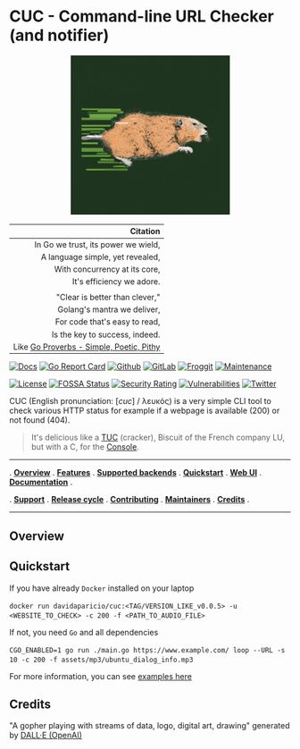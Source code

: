 # CUC - Command-line URL Checker (and notifier)

<p align="center">
<img width="285" height="285" src="assets/img/cuc.png" alt="CUC logo / A gopher playing with streams of data, logo, digital art, drawing" title="CUC / Generated by DALL·E" />
</p>

| Citation |
| --------:|
| In Go we trust, its power we wield, |
| A language simple, yet revealed, |
| With concurrency at its core, |
| It's efficiency we adore. |
| |
| "Clear is better than clever," |
| Golang's mantra we deliver, |
| For code that's easy to read, |
| Is the key to success, indeed. |
| Like [Go Proverbs - Simple, Poetic, Pithy](https://go-proverbs.github.io/) |

[![Docs](https://img.shields.io/badge/docs-current-brightgreen.svg)](https://pkg.go.dev/github.com/davidaparicio/cuc)
[![Go Report Card](https://goreportcard.com/badge/davidaparicio/cuc)](https://goreportcard.com/report/davidaparicio/cuc)
[![Github](https://img.shields.io/static/v1?label=github&logo=github&color=E24329&message=main&style=flat-square)](https://github.com/davidaparicio/cuc)
[![GitLab](https://img.shields.io/static/v1?label=gitlab&logo=gitlab&color=E24329&message=main&style=flat-square)](https://gitlab.com/davidaparicio/cuc)
[![Froggit](https://img.shields.io/static/v1?label=froggit&logo=froggit&color=red&message=no&style=flat-square)](https://lab.frogg.it/davidaparicio/cuc)
[![Maintenance](https://img.shields.io/maintenance/yes/2023.svg)]()


[![License](https://img.shields.io/badge/license-MIT-blue.svg)](https://github.com/davidaparicio/cuc/blob/master/LICENSE.md)
[![FOSSA Status](https://app.fossa.com/api/projects/git%2Bgithub.com%2Fdavidaparicio%2Fcuc.svg?type=shield)](https://app.fossa.com/projects/git%2Bgithub.com%2Fdavidaparicio%2Fcuc?ref=badge_shield)
[![Security Rating](https://sonarcloud.io/api/project_badges/measure?project=davidaparicio_cuc&metric=security_rating)](https://sonarcloud.io/summary/new_code?id=davidaparicio_cuc)
[![Vulnerabilities](https://sonarcloud.io/api/project_badges/measure?project=davidaparicio_cuc&metric=vulnerabilities)](https://sonarcloud.io/summary/new_code?id=davidaparicio_cuc)
[![Twitter](https://img.shields.io/twitter/follow/dadideo.svg?style=social)](https://twitter.com/intent/follow?screen_name=dadideo)

CUC (English pronunciation: [_cuc_] / λευκός) is a very simple CLI tool to check various HTTP status for example if a webpage is available (200) or not found (404).

> It's delicious like a [TUC](https://en.wikipedia.org/wiki/TUC_(cracker)) (cracker), Biscuit of the French company LU, but with a C, for the [Console](https://en.wikipedia.org/wiki/Command-line_interface).

---

. **[Overview](#overview)** .
**[Features](#features)** .
**[Supported backends](#supported-backends)** .
**[Quickstart](#quickstart)** .
**[Web UI](#web-ui)** .
**[Documentation](#documentation)** .

. **[Support](#support)** .
**[Release cycle](#release-cycle)** .
**[Contributing](#contributing)** .
**[Maintainers](#maintainers)** .
**[Credits](#credits)** .

---

## Overview

## Quickstart

If you have already ```Docker``` installed on your laptop

```docker run davidaparicio/cuc:<TAG/VERSION_LIKE_v0.0.5> -u <WEBSITE_TO_CHECK> -c 200 -f <PATH_TO_AUDIO_FILE>```

If not, you need ```Go``` and all dependencies

```CGO_ENABLED=1 go run ./main.go https://www.example.com/ loop --URL -s 10 -c 200 -f assets/mp3/ubuntu_dialog_info.mp3```

For more information, you can see [examples here](EXAMPLES.md)


## Credits

"A gopher playing with streams of data, logo, digital art, drawing" generated by <a href="https://labs.openai.com/" target="_blank">DALL·E (OpenAI)</a>